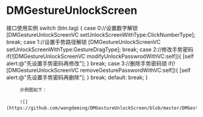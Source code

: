 # DMGestureUnlockScreen

   接口使用实例
      switch (btn.tag) {
           case 0://设置数字解锁
               [DMGestureUnlockScreenVC setUnlockScreenWithType:ClickNumberType];
               break;
           case 1://设置手势路径解锁
               [DMGestureUnlockScreenVC setUnlockScreenWithType:GestureDragType];
               break;
           case 2://修改手势密码
               if(![DMGestureUnlockScreenVC modifyUnlockPasswrodWithVC:self]){
                   [self alert:@"先设置手势密码再修改"];
               }
               break;
           case 3://删除手势密码锁
               if(![DMGestureUnlockScreenVC removeGesturePasswordWithVC:self]){
                   [self alert:@"先设置手势密码再删除"];
               }
               break;
           default:
               break;
          }


         示例图如下：

         ![](https://github.com/wangdeming/DMGestureUnlockScreen/blob/master/DMGestureUnlockScreen.gif)

